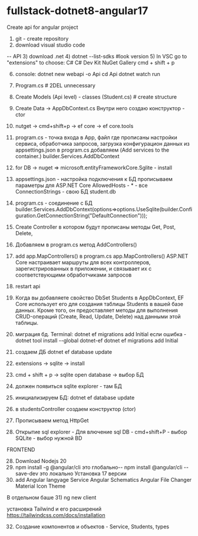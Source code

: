 # fullstack-dotnet8-angular17
Create api for angular project

1) git - create repository
2) download visual studio code

-- API
3) download .net
4) dotnet --list-sdks #look version
5) In VSC go to "extensions" to choose:
    C#
    C# Dev Kit
    NuGet Gallery       cmd + shift + p

6) console: 
dotnet new webapi -o Api
cd Api
dotnet watch run

7) Program.cs # 2DEL unnecessary
8) Create Models (Api level)
        - classes (Student.cs)      # create structure 
9) Create Data -> AppDbContext.cs
Внутри него создаю конструктор - ctor
10) nutget -> cmd+shift+p -> ef core
                          -> ef core.tools
11) program.cs - точка входа в App, файл где прописаны настройки сервиса, обработчика запросов, загрузка конфигурацион данных из appsettings.json
в program.cs добавляем (Add services to the container.)
builder.Services.AddDbContext    
                   
12) for DB -> nuget => microsoft.entityFrameworkCore.Sglite - install
13) appsettings.json - настройка подключения к БД
прописываем параметры для ASP.NET Core 
AllowedHosts - * - все
ConnectionStrings - свою БД student.db

14) program.cs - соединение с БД
builder.Services.AddDbContext<AppDbContext>(options=>options.UseSqlite(builder.Configuration.GetConnectionString("DefaultConnection")));

15) Create Controller в котором будут прописаны методы Get, Post, Delete, 
16) Добавляем в program.cs метод AddControllers()
17) add app.MapControllers() в program.cs 
app.MapControllers() ASP.NET Core настраивает маршруты для всех контроллеров, зарегистрированных в приложении, и связывает их с соответствующими обработчиками запросов
18) restart api
19) Когда вы добавляете свойство DbSet<Student> Students в AppDbContext, EF Core использует его для создания таблицы Students в вашей базе данных. Кроме того, он предоставляет методы для выполнения CRUD-операций (Create, Read, Update, Delete) над данными этой таблицы.

20) миграция бд. Terminal: dotnet ef migrations add Initial
если ошибка - 
dotnet tool install --global dotnet-ef
dotnet ef migrations add Initial

21) создаем ДБ
dotnet ef database update

22) extensions -> sqlite -> install
23) cmd + shift + p -> sqlite open database -> выбор БД 
24) должен появиться sqlite explorer - там БД
25) инициализируем БД: dotnet ef database update
26) в studentsController создаем конструктор (ctor)
26) Прописываем метод HttpGet

27) Открытие sql explorer - Для влючение sql DB - cmd+shift+P - выбор SQLite - выбор нужной BD

FRONTEND

28) Download Nodejs 20
29) npm install -g @angular/cli         это глобально--
npm install @angular/cli --save-dev     это локально 
Установка 17 версии
30) add
Angular langyage Service
Angular Schematics
Angular File Changer
Material Icon Theme

В отдельном баше
31) ng new client

установка Tailwind  и его расширений
https://tailwindcss.com/docs/installation

32) Создание компонентов и объектов - Service, Students, types










